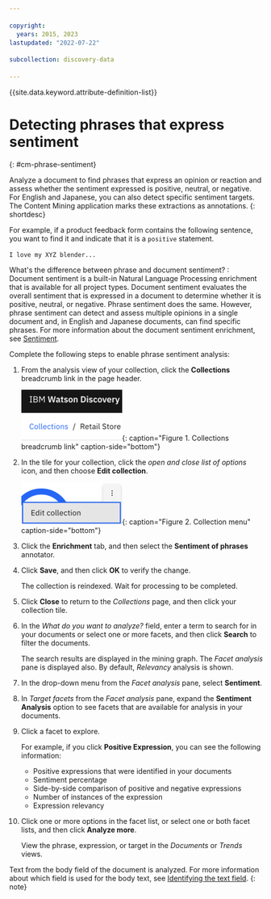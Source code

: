 ```yaml
---

copyright:
  years: 2015, 2023
lastupdated: "2022-07-22"

subcollection: discovery-data

---
```


{{site.data.keyword.attribute-definition-list}}

# Detecting phrases that express sentiment
{: #cm-phrase-sentiment}

Analyze a document to find phrases that express an opinion or reaction and assess whether the sentiment expressed is positive, neutral, or negative. For English and Japanese, you can also detect specific sentiment targets. The Content Mining application marks these extractions as annotations.
{: shortdesc}

For example, if a product feedback form contains the following sentence, you want to find it and indicate that it is a `positive` statement. 

`I love my XYZ blender...`

What's the difference between phrase and document sentiment?
:    Document sentiment is a built-in Natural Language Processing enrichment that is available for all project types. Document sentiment evaluates the overall sentiment that is expressed in a document to determine whether it is positive, neutral, or negative. Phrase sentiment does the same. However, phrase sentiment can detect and assess multiple opinions in a single document and, in English and Japanese documents, can find specific phrases. For more information about the document sentiment enrichment, see [Sentiment](/docs/discovery-data?topic=discovery-data-nlu#nlu-sentiment).

Complete the following steps to enable phrase sentiment analysis:

1.  From the analysis view of your collection, click the **Collections** breadcrumb link in the page header.

    ![Collection breadcrumb link](images/cm-collections-breadcrumb.png){: caption="Figure 1. Collections breadcrumb link" caption-side="bottom"} 
1.  In the tile for your collection, click the *open and close list of options* icon, and then choose **Edit collection**.

    ![Collection tile overflow menu](images/cm-edit-colxn-icon.png){: caption="Figure 2. Collection menu" caption-side="bottom"} 

1.  Click the **Enrichment** tab, and then select the **Sentiment of phrases** annotator.
1.  Click **Save**, and then click **OK** to verify the change.

    The collection is reindexed. Wait for processing to be completed.
1.  Click **Close** to return to the *Collections* page, and then click your collection tile.
1.  In the *What do you want to analyze?* field, enter a term to search for in your documents or select one or more facets, and then click **Search** to filter the documents.

    The search results are displayed in the mining graph. The *Facet analysis* pane is displayed also. By default, *Relevancy* analysis is shown.
1.  In the drop-down menu from the *Facet analysis* pane, select **Sentiment**. 
1.  In *Target facets* from the *Facet analysis* pane, expand the **Sentiment Analysis** option to see facets that are available for analysis in your documents.
1.  Click a facet to explore.

    For example, if you click **Positive Expression**, you can see the following information:
    
    -  Positive expressions that were identified in your documents
    -  Sentiment percentage
    -  Side-by-side comparison of positive and negative expressions
    -  Number of instances of the expression
    -  Expression relevancy

1.  Click one or more options in the facet list, or select one or both facet lists, and then click **Analyze more**. 

    View the phrase, expression, or target in the *Documents* or *Trends* views.

Text from the body field of the document is analyzed. For more information about which field is used for the body text, see [Identifying the text field](/docs/discovery-data?topic=discovery-data-cm-edit-collection#text-field).
{: note}
